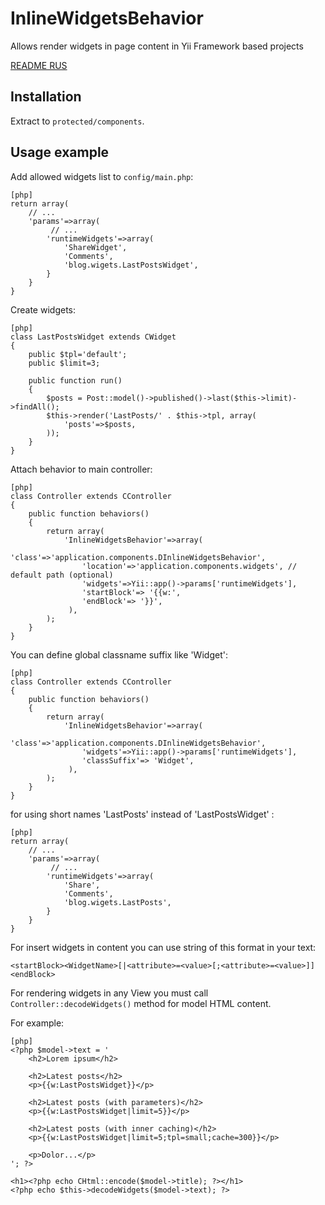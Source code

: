 InlineWidgetsBehavior
==========================
Allows render widgets in page content in Yii Framework based projects

[README RUS](http://www.elisdn.ru/blog/13/vstraivaem-vidjeti-v-tekst-stranici-v-yii)

Installation
------------

Extract to `protected/components`.

Usage example
-------------

Add allowed widgets list to `config/main.php`:
~~~
[php]
return array(
    // ...
    'params'=>array(
         // ...
        'runtimeWidgets'=>array(
            'ShareWidget',
            'Comments',
            'blog.wigets.LastPostsWidget',
        }
    }
}
~~~

Create widgets:
~~~
[php]
class LastPostsWidget extends CWidget
{
    public $tpl='default';
    public $limit=3;

    public function run()
    {
        $posts = Post::model()->published()->last($this->limit)->findAll();
        $this->render('LastPosts/' . $this->tpl, array(
            'posts'=>$posts,
        ));
    }
}
~~~

Attach behavior to main controller:
~~~
[php]
class Controller extends CController
{
    public function behaviors()
    {
        return array(
            'InlineWidgetsBehavior'=>array(
                'class'=>'application.components.DInlineWidgetsBehavior',
                'location'=>'application.components.widgets', // default path (optional)               
                'widgets'=>Yii::app()->params['runtimeWidgets'],
                'startBlock'=> '{{w:',
                'endBlock'=> '}}',
             ),
        );
    }
}
~~~

You can define global classname suffix like 'Widget':
~~~
[php]
class Controller extends CController
{
    public function behaviors()
    {
        return array(
            'InlineWidgetsBehavior'=>array(
                'class'=>'application.components.DInlineWidgetsBehavior',
                'widgets'=>Yii::app()->params['runtimeWidgets'],
                'classSuffix'=> 'Widget',
             ),
        );
    }
}
~~~

for using short names 'LastPosts' instead of 'LastPostsWidget' :
~~~
[php]
return array(
    // ...
    'params'=>array(
         // ...
        'runtimeWidgets'=>array(
            'Share',
            'Comments',
            'blog.wigets.LastPosts',
        }
    }
}
~~~

For insert widgets in content you can use string of this format in your text:
~~~
<startBlock><WidgetName>[|<attribute>=<value>[;<attribute>=<value>]]<endBlock>
~~~

For rendering widgets in any View you must call `Controller::decodeWidgets()` method for model HTML content. 

For example:
~~~
[php]
<?php $model->text = '
    <h2>Lorem ipsum</h2>
 
    <h2>Latest posts</h2>
    <p>{{w:LastPostsWidget}}</p>
 
    <h2>Latest posts (with parameters)</h2>
    <p>{{w:LastPostsWidget|limit=5}}</p>
 
    <h2>Latest posts (with inner caching)</h2>    
    <p>{{w:LastPostsWidget|limit=5;tpl=small;cache=300}}</p>
 
    <p>Dolor...</p>
'; ?>
 
<h1><?php echo CHtml::encode($model->title); ?></h1>
<?php echo $this->decodeWidgets($model->text); ?>
~~~